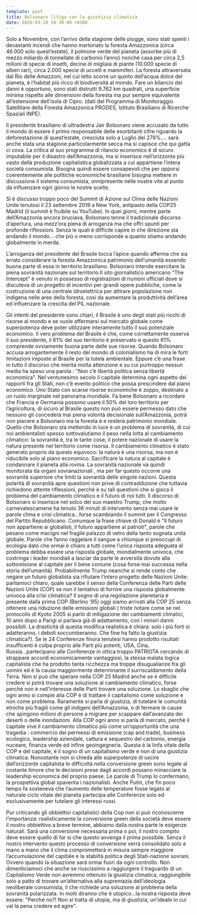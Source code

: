 ```yaml
---
template: post
title: Bolsonaro litiga con la giustizia climatica
date: 2020-03-20 18-30-00 +0100
---
```

Solo a Novembre, con l’arrivo della stagione delle piogge, sono stati spenti i devastanti incendi che hanno martoriato la foresta Amazzonica (circa 46.000 solo quest’estate), il polmone verde del pianeta (assorbe più di mezzo miliardo di tonnellate di carbonio l’anno) nonché casa per circa 2,5 milioni di specie di insetti, decine di migliaia di piante (10.000 specie di alberi rari), circa 2.000 specie di uccelli e mammiferi. La foresta attraversata dal Rio delle Amazzoni, nel cui letto scorre un quinto dell’acqua dolce del pianeta, è l’habitat più ricco di biodiversità al mondo. Fare un bilancio dei danni è opportuno, sono stati distrutti 9.762 km quadrati, una superficie minima rispetto alle dimensioni della foresta ma pur sempre equivalente all’estensione dell’isola di Cipro. (dati del Programma di Monitoraggio Satellitare della Foresta Amazzonica PRODES, Istituto Brasiliano di Ricerche Spaziali INPE).

Il presidente brasiliano di ultradestra Jair Bolsonaro viene accusato da tutto il mondo di essere il primo responsabile delle esorbitanti cifre riguardo la deforestazione di quest’estate, cresciuta solo a Luglio del 278%.... sarà anche stata una stagione particolarmente secca ma si capisce che qui gatta ci cova. La critica al suo programma di rilancio economico è di sicuro imputabile per il disastro dell’Amazzonia, ma si inserisce nell’orizzonte più vasto della produzione capitalistica globalizzata a cui appartiene l’intera società consumista. Bisogna quindi essere consapevoli che per opporsi coerentemente alle politiche economiche brasiliane bisogna mettere in discussione il sistema consumista, onnipresente nelle nostre vite al punto da influenzare ogni giorno le nostre scelte.

Si è discusso troppo poco del Summit di Azione sul Clima delle Nazioni Unite tenutosi il 23 settembre 2019 a New York, antipasto della COP25 Madrid (il summit è fruibile su YouTube). In quei giorni, mentre parte dell’Amazzonia ancora bruciava, Bolsonaro tenne il tradizionale discorso d’apertura, una mezz’ora piena di arroganza ma che offrì spunti per profonde riflessioni. Senza le quali è difficile capire in che direzione sta andando il mondo... che più o meno corrisponde a quanto stiamo andando globalmente in merda.

L’arroganza del presidente del Brasile tocca l’apice quando afferma che sia errato considerare la foresta Amazzonica patrimonio dell’umanità essendo buona parte di essa in territorio brasiliano. Bolsonaro intende esercitare la piena sovranità nazionale sul territorio.Il sito giornalistico americano “The Intercept” è venuto in possesso di registrazioni di riunioni ufficiali dove si discuteva di un progetto di incentivi per grandi opere pubbliche, come la costruzione di una centrale idroelettrica per attirare popolazione non indigena nelle aree della foresta, cosi da aumentare la produttività dell’area ed influenzare la crescita del PIL nazionale.

Gli intenti del presidente sono chiari, il Brasile è uno degli stati più ricchi di risorse al mondo e se vuole affermarsi sul mercato globale come superpotenza deve poter utilizzare interamente tutto il suo potenziale economico. Il vero problema del Brasile è che, come correttamente osserva il suo presidente, il 61% del suo territorio è preservato e questo 61% comprende ovviamente buona parte delle sue risorse. Quando Bolsonaro accusa arrogantemente il resto del mondo di colonialismo ha di mira le forti limitazioni imposte al Brasile per la tutela ambientale. Eppure c’è una frase in tutto il discorso che merita molta attenzione e su cui purtroppo nessun media ha speso una parola : "Non c’è libertà politica senza libertà economica". Nel ventunesimo secolo il capitale determina ogni aspetto dei rapporti fra gli Stati, non c’è evento politico che possa prescindere dal piano economico. Uno Stato con scarse risorse economiche è zoppo, destinato a un ruolo marginale nel panorama mondiale. Fa bene Bolsonaro a ricordare che Francia e Germania possono usare il 50% del loro territorio per l’agricoltura, di sicuro al Brasile questo non può essere permesso dato che nessuno gli concederà mai piena volontà decisionale sull’Amazzonia, potrà non piacere a Bolsonaro ma la foresta è e resterà patrimonio mondiale. Quello che Bolsonaro sta mettendo in luce è un problema di sovranità, di cui noi ambientalisti spesso sottovalutiamo il peso nella lotta al cambiamento climatico: la sovranità è, tra le tante cose, il potere nazionale di usare la natura presente nel territorio come risorsa. Il cambiamento climatico è stato generato proprio da questo equivoco: la natura è una risorsa, ma non è riducibile solo al piano economico. Sacrificare la natura al capitale è condannare il pianeta alla rovina. La sovranità nazionale va quindi monitorata da organi sovranazionali , ma per far questo occorre una sovranità superiore che limiti la sovranità delle singole nazioni. Questa polarità di sovranità apre questioni non prive di contraddizione che tuttavia richiedono attente riflessioni, perché è su tali questioni che si gioca il problema del cambiamento climatico e il futuro di noi tutti. Il discorso di Bolsonaro si inserisce nel solco del suo maestro Trump, che molto carnevalescamene ha tenuto 36 minuti di intervento senza mai usare le parole clima e crisi climatica...forse scambiando il summit per il Congresso del Partito Repubblicano. Comunque la frase chiave di Donald è "Il futuro non appartiene ai globalisti, il futuro appartiene ai patrioti", parole che pesano come macigni nel fragile palazzo di vetro della tanto sognata unità globale. Parole che fanno raggelare il sangue a chiunque si preoccupi di ecologia dato che ormai è chiaro a tutti come l’unica risposta adeguata al problema debba essere una risposta globale, mondialmente univoca, che costringa i leader mondiali a lasciar da parte le avversità dovute alla sottomisione al capitale per il bene comune (cosa forse mai successa nella storia dell’umanità). Probabilmente Trump neanche si rende conto che negare un futuro globalista sia rifiutare l’intero progetto delle Nazioni Unite: parliamoci chiaro, quale sarebbe il senso della Conferenza delle Parti delle Nazioni Unite (COP) se non il tentativo di fornire una risposta globalmente univoca alla crisi climatica? Il sogno di una regolazione planetaria è presente dalla prima COP (Berlino ’95) oggi siamo arrivati alla COP 25 senza ottenere una riduzione delle emissioni globali ( triste notare come se nel protocollo di Kyoto 2005 si parlò di mitigazione dei cambiamenti climatici, 10 anni dopo a Parigi si parlava già di adattamento, con i minori danni possibili. La drasticità di questa modifica realistica è chiara: solo i più forti si adatteranno, i deboli soccomberanno. Che fine ha fatto la giustizia climatica?). Se le 24 Conferenze finora tenutesi hanno prodotto risultati insufficenti è colpa proprio alle Parti più potenti, USA, Cina, Russia...partecipano alle Conferenze in ottica troppo PATRIOTA cercando di strappare accordi economicamente vantaggiosi, la stessa malata logica capitalista che ha prodotto tanta ricchezza ma troppe disugualianze fra gli uomini ed è la causa maggiormente determinante il surriscaldamento della Terra. Non si può che sperare nella COP 25 Madrid anche se è difficile credere si potrà trovare una soluzione al cambiamento climatico, forse perchè non è nell’interesse delle Parti trovare una soluzione. Lo sbaglio che ogni anno si compie alla COP è di trattare il capitalismo come soluzione e non come problema. Raramente si parla di giustizia, di tutelare le comunità etniche più fragili come gli indigeni dell’Amazzonia, o di fermare le cause che spingono milioni di persone a migrare per scappare dall’avanzata dei deserti o delle inondazioni. Alla COP ogni anno si parla di mercato, perchè il capitale vive il cambiamento climatico più come un’opportunità che una tragedia : commercio dei permessi di emissione (cap and trade), business ecologico, leadership aziendale, cattura e sequestro del carbonio, energia nuceare, finanza verde ed infine geoingegneria. Questa è la linfa vitale della COP e del capitale, è il sogno di un capitalismo verde e non di una giustizia climatica. Nonostante non si chieda alle superpotenze di uscire dall’orizzonte capitalista le difficoltà nella conversione green sono legate al costante timore che le decisioni prese dagli accordi possano minacciare la leadership economica del proprio paese. Le parole di Trump lo confermano, la prospettiva global spaventa i nazionalisti. Anche Putin, che fin poco tempo fa sosteneva che l’aumento delle temperature fosse legato al naturale ciclo vitale del pianeta partecipa alle Conferenze solo ed esclusivamente per tutelare gli interessi russi.

Pur criticando gli obbiettivi capitalistici della Cop non si può riconoscerne l’importanza: realisticamente la conversione green della società deve essere il nostro obbiettivo a breve termine, abbiamo dalla nostra parte le esigenze naturali. Sarà una conversione necessaria prima o poi, il nostro compito deve essere quello di far si che questo avvenga il prima possibile. Senza il nostro intervento questo processo di conversione verrà consolidato solo a mano a mano che il clima comprometterà in misura sempre maggiore l’accumulazione del capitale e la stabiltà politica degli Stati-nazione sovrani. Ovvero quando la situazione sarà ormai fuori da ogni controllo. Non dimenticiamoci che anche se riuscissimo a raggiurgere il traguardo di un Capitalismo Verde non avremmo ottenuto la giustizia climatica, raggiungibile solo a patto di trovare un’alternativa alla supremazia dell’ideologia neoliberale consumista, il che richiede una soluzione al problema della sovranità polarizzata. In molti diranno che è utopico...la nostra risposta deve essere: "Perché no?! Non si tratta di utopia, ma di giustizia, un’ideale in cui val la pena credere ed agire".
